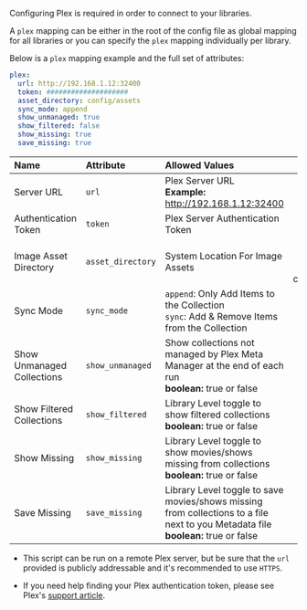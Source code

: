 Configuring Plex is required in order to connect to your libraries. 

A `plex` mapping can be either in the root of the config file as global mapping for all libraries or you can specify the `plex` mapping individually per library. 

Below is a `plex` mapping example and the full set of attributes:
```yaml
plex:
  url: http://192.168.1.12:32400
  token: ####################
  asset_directory: config/assets
  sync_mode: append
  show_unmanaged: true
  show_filtered: false
  show_missing: true
  save_missing: true
```

| Name | Attribute | Allowed Values | Default | Required |
| :-- | :-- | :-- | :--: | :--: |
| Server URL | `url` | Plex Server URL<br><strong>Example:</strong> http://192.168.1.12:32400 | N/A | :heavy_check_mark: |
| Authentication Token | `token` | Plex Server Authentication Token | N/A | :heavy_check_mark: |
| Image Asset Directory | `asset_directory` | System Location For Image Assets | [Directory containing YAML config]/assets | :x: |
| Sync Mode | `sync_mode` | `append`: Only Add Items to the Collection<br>`sync`: Add & Remove Items from the Collection | append | :x: |
| Show Unmanaged Collections | `show_unmanaged` | Show collections not managed by Plex Meta Manager at the end of each run<br>**boolean:** true or false | true | :x: |
| Show Filtered Collections | `show_filtered` | Library Level toggle to show filtered collections<br>**boolean:** true or false | false | :x: |
| Show Missing | `show_missing` | Library Level toggle to show movies/shows missing from collections<br>**boolean:** true or false | true | :x: |
| Save Missing | `save_missing` | Library Level toggle to save movies/shows missing from collections to a file next to you Metadata file<br>**boolean:** true or false | true | :x: |


* This script can be run on a remote Plex server, but be sure that the `url` provided is publicly addressable and it's recommended to use `HTTPS`.

* If you need help finding your Plex authentication token, please see Plex's [support article](https://support.plex.tv/articles/204059436-finding-an-authentication-token-x-plex-token/).